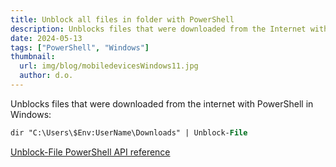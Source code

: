 ```yaml
---
title: Unblock all files in folder with PowerShell
description: Unblocks files that were downloaded from the Internet with PowerShell
date: 2024-05-13
tags: ["PowerShell", "Windows"]
thumbnail:
  url: img/blog/mobiledevicesWindows11.jpg
  author: d.o.
---
```


Unblocks files that were downloaded from the internet with PowerShell in Windows:

```ps
dir "C:\Users\$Env:UserName\Downloads" | Unblock-File
```

[Unblock-File PowerShell API reference](https://learn.microsoft.com/en-us/powershell/module/microsoft.powershell.utility/unblock-file?view=powershell-7.4&viewFallbackFrom=powershell-6)
